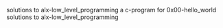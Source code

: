 solutions to alx-low_level_programming
a c-program for 0x00-hello_world
solutions to alx-low_level_programming
